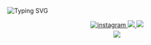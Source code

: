 <p align="left"> </p>

![Typing SVG](https://readme-typing-svg.demolab.com/?font=Fira+Code&pause=1000&color=FF0000&width=435&lines=Hi👋+I%27m+Ömer+Faruk+AKYAPAK+Welcome!+)

<div align="center">

<a href="https://instagram.com/fakypk" target="_blank">
<img src=https://img.shields.io/badge/instagram-F4A98F.svg?&style=for-the-badge&logo=instagram&logoColor=white alt=instagram style="margin-bottom: 5px;" />
</a>
 
<a href="https://twitter.com/fakypk" target="_blank">
<img src="https://img.shields.io/badge/Twitter-8FC3F4?style=for-the-badge&logo=twitter&logoColor=white" target="_blank"> 
</a>

<a href="https://www.linkedin.com/in/farukakyapak/" target="_blank">
<img src="https://img.shields.io/badge/LinkedIn-4B49B9?style=for-the-badge&logo=LinkedIn&logoColor=white" target="_blank"> 
</a>

<div align="center">
<img src="https://komarev.com/ghpvc/?username=OmerFarukAkyapak&style=for-the-badge&color=red" align="center" />
</div>  
